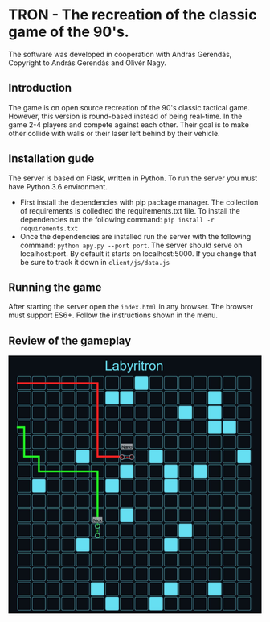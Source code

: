 # TRON - The recreation of the classic game of the 90's.

The software was developed in cooperation with András Gerendás, Copyright to András Gerendás and Olivér Nagy.

## Introduction 

The game is on open source recreation of the 90's classic tactical game. However, this version is round-based instead of being real-time. In the game 2-4 players and compete against each other. Their goal is to make other collide with walls or their laser left behind by their vehicle.

## Installation gude
The server is based on Flask, written in Python. To run the server you must have Python 3.6 environment.

* First install the dependencies with pip package manager. The collection of requirements is colledted the requirements.txt file. To install the dependencies run the following command: ``` pip install -r requirements.txt ```
* Once the dependencies are installed run the server with the following command: ``` python apy.py --port port ```. The server should serve on localhost:port. By default it starts on localhost:5000. If you change that be sure to track it down in ``` client/js/data.js ```

## Running the game

After starting the server open the ``` index.html ``` in any browser. The browser must support ES6+. Follow the instructions shown in the menu.



 ## Review of the gameplay
 
 ![alt text](https://github.com/Nanoblast/tron/blob/main/documentation/labiritron.JPG?raw=true)
